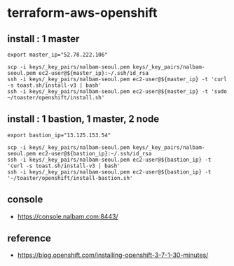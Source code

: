 # terraform-aws-openshift

## install : 1 master
```
export master_ip="52.78.222.106"

scp -i keys/_key_pairs/nalbam-seoul.pem keys/_key_pairs/nalbam-seoul.pem ec2-user@${master_ip}:~/.ssh/id_rsa
ssh -i keys/_key_pairs/nalbam-seoul.pem ec2-user@${master_ip} -t 'curl -s toast.sh/install-v3 | bash'
ssh -i keys/_key_pairs/nalbam-seoul.pem ec2-user@${master_ip} -t 'sudo ~/toaster/openshift/install.sh'
```

## install : 1 bastion, 1 master, 2 node
```
export bastion_ip="13.125.153.54"

scp -i keys/_key_pairs/nalbam-seoul.pem keys/_key_pairs/nalbam-seoul.pem ec2-user@${bastion_ip}:~/.ssh/id_rsa
ssh -i keys/_key_pairs/nalbam-seoul.pem ec2-user@${bastion_ip} -t 'curl -s toast.sh/install-v3 | bash'
ssh -i keys/_key_pairs/nalbam-seoul.pem ec2-user@${bastion_ip} -t '~/toaster/openshift/install-bastion.sh'
```

## console
* https://console.nalbam.com:8443/

## reference
* https://blog.openshift.com/installing-openshift-3-7-1-30-minutes/
